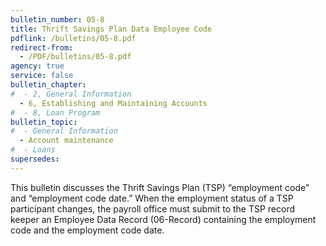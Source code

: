 ```yaml
---
bulletin_number: 05-8
title: Thrift Savings Plan Data Employee Code
pdflink: /bulletins/05-8.pdf
redirect-from:
  - /PDF/bulletins/05-8.pdf
agency: true
service: false
bulletin_chapter:
#  - 2, General Information
  - 6, Establishing and Maintaining Accounts
#  - 8, Loan Program
bulletin_topic:
#  - General Information
  - Account maintenance
#  - Loans
supersedes:
---
```


This bulletin discusses the Thrift Savings Plan (TSP) “employment code” and “employment code date.” When the employment status of a TSP participant changes, the payroll office must submit to the TSP record keeper an Employee Data Record (06-Record) containing the employment code and the employment code date.
